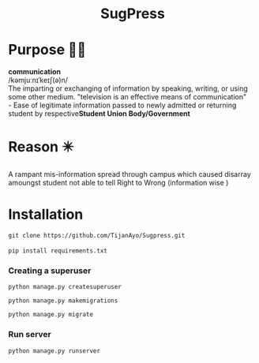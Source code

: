 <h1 align="center"> SugPress </h1>

# Purpose 🤷‍♂️
<b>communication</b><br />
/kəmjuːnɪˈkeɪʃ(ə)n/
  <br/>
    The imparting or exchanging of information by speaking, writing, or using some other medium.
    "television is an effective means of communication"<br/>
      - Ease of legitimate information passed to newly admitted or returning student by respective<b>Student Union Body/Government</b>
      <br/>
# Reason ✴️
A rampant mis-information spread through campus which caused disarray amoungst student not able to tell Right to Wrong (information wise )
# Installation

```git clone https://github.com/TijanAyo/Sugpress.git```<br />
<br/>
```pip install requirements.txt ```

### Creating a superuser
``` python manage.py createsuperuser ```

```python manage.py makemigrations``` <br/>

```python manage.py migrate```

### Run server
``` python manage.py runserver ```

